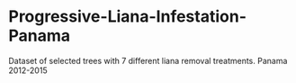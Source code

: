 # Progressive-Liana-Infestation-Panama
Dataset of selected trees with 7 different liana removal treatments. Panama 2012-2015
